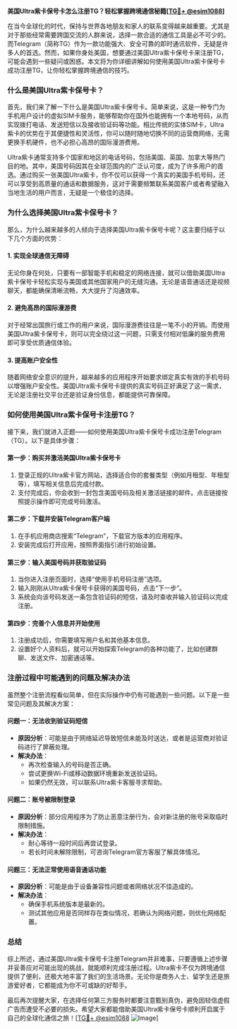 **美国Ultra紫卡保号卡怎么注册TG？轻松掌握跨境通信秘籍[[TG💪+ @esim1088](https://t.me/s/esim1088)]**

在当今全球化的时代，保持与世界各地朋友和家人的联系变得越来越重要。尤其是对于那些经常需要跨国交流的人群来说，选择一款合适的通信工具是必不可少的。而Telegram（简称TG）作为一款功能强大、安全可靠的即时通讯软件，无疑是许多人的首选。然而，如果你身处美国，想要通过美国Ultra紫卡保号卡来注册TG，可能会遇到一些疑问或困惑。本文将为你详细讲解如何使用美国Ultra紫卡保号卡成功注册TG，让你轻松掌握跨境通信的技巧。

### **什么是美国Ultra紫卡保号卡？**

首先，我们来了解一下什么是美国Ultra紫卡保号卡。简单来说，这是一种专门为手机用户设计的虚拟SIM卡服务，能够帮助你在国外也能拥有一个本地号码，从而实现拨打电话、发送短信以及接收验证码等功能。相比传统的实体SIM卡，Ultra紫卡的优势在于其便捷性和灵活性，你可以随时随地切换不同的运营商网络，无需更换手机硬件，也不必担心高昂的国际漫游费用。

Ultra紫卡通常支持多个国家和地区的电话号码，包括美国、英国、加拿大等热门目的地。其中，美国号码因其在全球范围内的广泛认可度，成为了许多用户的首选。通过购买一张美国Ultra紫卡，你不仅可以获得一个真实的美国手机号码，还可以享受到高质量的通话和数据服务，这对于需要频繁联系美国客户或者希望融入当地生活的用户而言，无疑是一个极佳的选择。

### **为什么选择美国Ultra紫卡保号卡？**

那么，为什么越来越多的人倾向于选择美国Ultra紫卡保号卡呢？这主要归结于以下几个方面的优势：

#### **1. 实现全球通信无障碍**
无论你身在何处，只要有一部智能手机和稳定的网络连接，就可以借助美国Ultra紫卡保号卡轻松实现与美国或其他国家用户的无缝沟通。无论是语音通话还是视频聊天，都能确保清晰流畅，大大提升了沟通效率。

#### **2. 避免高昂的国际漫游费**
对于经常出国旅行或工作的用户来说，国际漫游费往往是一笔不小的开销。而使用美国Ultra紫卡保号卡，则可以完全绕过这一问题，只需支付相对低廉的服务费用即可享受优质通信体验。

#### **3. 提高账户安全性**
随着网络安全意识的提升，越来越多的应用程序开始要求绑定真实有效的手机号码以增强账户安全性。美国Ultra紫卡保号卡提供的真实号码正好满足了这一需求，无论是注册社交平台还是验证身份信息，都能提供可靠保障。

### **如何使用美国Ultra紫卡保号卡注册TG？**

接下来，我们就进入正题——如何使用美国Ultra紫卡保号卡成功注册Telegram（TG）。以下是具体步骤：

#### **第一步：购买并激活美国Ultra紫卡保号卡**
1. 登录正规的Ultra紫卡官方网站，选择适合你的套餐类型（例如月租型、年租型等），填写相关信息后完成付款。
2. 支付完成后，你会收到一封包含美国号码及相关激活链接的邮件。点击链接按照提示操作即可完成号码激活。

#### **第二步：下载并安装Telegram客户端**
1. 在手机应用商店搜索“Telegram”，下载官方版本的应用程序。
2. 安装完成后打开应用，按照界面指引进行初始设置。

#### **第三步：输入美国号码并获取验证码**
1. 当你进入注册页面时，选择“使用手机号码注册”选项。
2. 输入刚刚从Ultra紫卡保号卡获得的美国号码，点击“下一步”。
3. 系统会向该号码发送一条包含验证码的短信，请及时查收并输入验证码以完成注册。

#### **第四步：完善个人信息并开始使用**
1. 注册成功后，你需要填写用户名和其他基本信息。
2. 设置好个人资料后，就可以开始探索Telegram的各种功能了，比如创建群聊、发送文件、加密通话等。

### **注册过程中可能遇到的问题及解决办法**

虽然整个注册流程看似简单，但在实际操作中仍有可能遇到一些问题。以下是一些常见问题及其解决方案：

#### **问题一：无法收到验证码短信**
- **原因分析**：可能是由于网络延迟导致短信未能及时送达，或者是运营商对验证码进行了屏蔽处理。
- **解决办法**：
  - 再次检查输入的号码是否正确。
  - 尝试更换Wi-Fi或移动数据环境重新发送验证码。
  - 如果仍然无效，可以联系Ultra紫卡客服寻求帮助。

#### **问题二：账号被限制登录**
- **原因分析**：部分应用程序为了防止恶意注册行为，会对新注册的账号采取临时限制措施。
- **解决办法**：
  - 耐心等待一段时间后再尝试登录。
  - 若长时间未解除限制，可咨询Telegram官方客服了解具体情况。

#### **问题三：无法正常使用语音通话功能**
- **原因分析**：可能是由于设备兼容性问题或者网络状况不佳造成的。
- **解决办法**：
  - 确保手机系统版本是最新的。
  - 测试其他应用是否同样存在类似情况，若确认为网络问题，则优化网络配置。

### **总结**

综上所述，通过美国Ultra紫卡保号卡注册Telegram并非难事，只要遵循上述步骤并妥善应对可能出现的挑战，就能顺利完成注册过程。Ultra紫卡不仅为跨境通信提供了便利，还极大地丰富了我们的生活场景。无论你是商务人士、留学生还是旅游爱好者，它都能成为你不可或缺的好帮手。

最后再次提醒大家，在选择任何第三方服务时都要注意甄别真伪，避免因轻信虚假广告而遭受不必要的损失。希望大家都能借助美国Ultra紫卡保号卡顺利开启属于自己的全球化通信之旅！[[TG💪+ @esim1088](https://t.me/s/esim1088) ![Image](https://i.postimg.cc/4NQfJmqS/Snipaste-2025-05-13-00-14-12.png)]